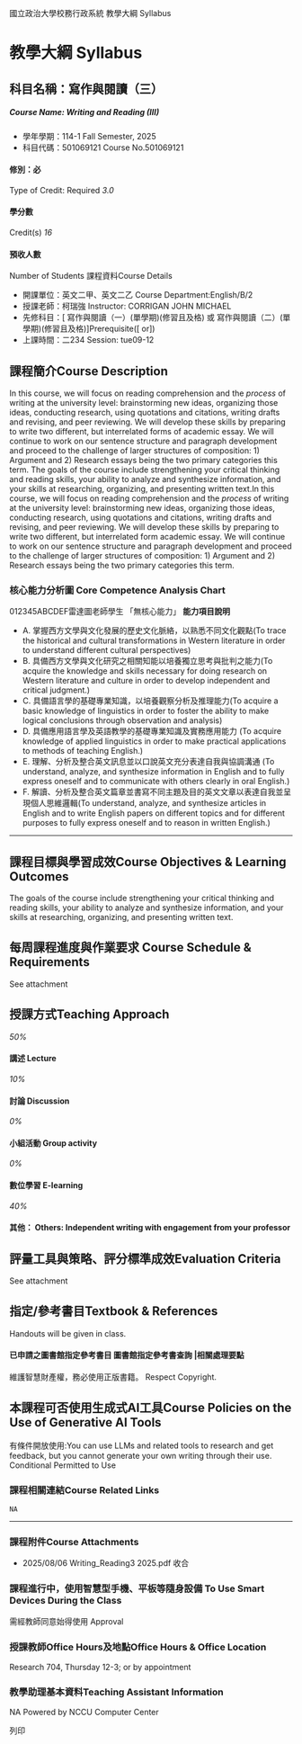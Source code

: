 國立政治大學校務行政系統 教學大綱 Syllabus
# 教學大綱 Syllabus
##  科目名稱：寫作與閱讀（三）
#####  Course Name: Writing and Reading (III)
  * 學年學期：114-1 Fall Semester, 2025 
  * 科目代碼：501069121 Course No.501069121


#### 修別：必
Type of Credit: Required 
_3.0_
#### 學分數
Credit(s)
_16_
#### 預收人數
Number of Students
課程資料Course Details
  * 開課單位：英文二甲、英文二乙 Course Department:English/B/2 
  * 授課老師：柯瑞強 Instructor: CORRIGAN JOHN MICHAEL 
  * 先修科目：[ 寫作與閱讀（一）(單學期)(修習且及格) 或 寫作與閱讀（二）(單學期)(修習且及格)]Prerequisite([ or])
  * 上課時間：二234 Session: tue09-12


##  課程簡介Course Description
In this course, we will focus on reading comprehension and the _process_ of writing at the university level: brainstorming new ideas, organizing those ideas, conducting research, using quotations and citations, writing drafts and revising, and peer reviewing. We will develop these skills by preparing to write two different, but interrelated forms of academic essay. We will continue to work on our sentence structure and paragraph development and proceed to the challenge of larger structures of composition: 1) Argument and 2) Research essays being the two primary categories this term. The goals of the course include strengthening your critical thinking and reading skills, your ability to analyze and synthesize information, and your skills at researching, organizing, and presenting written text.In this course, we will focus on reading comprehension and the _process_ of writing at the university level: brainstorming new ideas, organizing those ideas, conducting research, using quotations and citations, writing drafts and revising, and peer reviewing. We will develop these skills by preparing to write two different, but interrelated form academic essay. We will continue to work on our sentence structure and paragraph development and proceed to the challenge of larger structures of composition: 1) Argument and 2) Research essays being the two primary categories this term. 
###  核心能力分析圖 Core Competence Analysis Chart
012345ABCDEF雷達圖老師學生
「無核心能力」 
**能力項目說明**
  * A. 掌握西方文學與文化發展的歷史文化脈絡，以熟悉不同文化觀點(To trace the historical and cultural transformations in Western literature in order to understand different cultural perspectives)
  * B. 具備西方文學與文化研究之相關知能以培養獨立思考與批判之能力(To acquire the knowledge and skills necessary for doing research on Western literature and culture in order to develop independent and critical judgment.)
  * C. 具備語言學的基礎專業知識，以培養觀察分析及推理能力(To acquire a basic knowledge of linguistics in order to foster the ability to make logical conclusions through observation and analysis)
  * D. 具備應用語言學及英語教學的基礎專業知識及實務應用能力 (To acquire knowledge of applied linguistics in order to make practical applications to methods of teaching English.)
  * E. 理解、分析及整合英文訊息並以口說英文充分表達自我與協調溝通 (To understand, analyze, and synthesize information in English and to fully express oneself and to communicate with others clearly in oral English.)
  * F. 解讀、分析及整合英文篇章並書寫不同主題及目的英文文章以表達自我並呈現個人思維邏輯(To understand, analyze, and synthesize articles in English and to write English papers on different topics and for different purposes to fully express oneself and to reason in written English.)


* * *
##  課程目標與學習成效Course Objectives & Learning Outcomes 
The goals of the course include strengthening your critical thinking and reading skills, your ability to analyze and synthesize information, and your skills at researching, organizing, and presenting written text.
##  每周課程進度與作業要求 Course Schedule & Requirements
See attachment
##  授課方式Teaching Approach
_50%_
####  講述 Lecture
_10%_
####  討論 Discussion
_0%_
####  小組活動 Group activity
_0%_
####  數位學習 E-learning
_40%_
####  其他： Others: Independent writing with engagement from your professor 
##  評量工具與策略、評分標準成效Evaluation Criteria
See attachment
##  指定/參考書目Textbook & References
Handouts will be given in class.
####  已申請之圖書館指定參考書目  圖書館指定參考書查詢 |相關處理要點
維護智慧財產權，務必使用正版書籍。 Respect Copyright.
##  本課程可否使用生成式AI工具Course Policies on the Use of Generative AI Tools
有條件開放使用:You can use LLMs and related tools to research and get feedback, but you cannot generate your own writing through their use. Conditional Permitted to Use 
###  課程相關連結Course Related Links
```
NA
```

* * *
###  課程附件Course Attachments
  * 2025/08/06 Writing_Reading3 2025.pdf  收合 


###  課程進行中，使用智慧型手機、平板等隨身設備 To Use Smart Devices During the Class
需經教師同意始得使用  Approval
###  授課教師Office Hours及地點Office Hours & Office Location
Research 704, Thursday 12-3; or by appointment
###  教學助理基本資料Teaching Assistant Information
NA
Powered by NCCU Computer Center
  
列印
